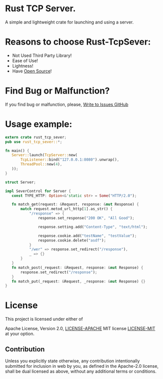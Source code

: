 # Rust TCP Server. 

A simple and lightweight crate for launching and using a server. 

# Reasons to choose Rust-TcpSever:
* Not Used Third Party Library!
* Ease of Use!
* Lightness!
* Have [Open Source](https://github.com/Amakesasha/Rust-TcpServer)!

# Find Bug or Malfunction?

If you find bug or malfunction, please, [Write to Issues GitHub](https://github.com/Amakesasha/Rust-TcpServer/issues)


# Usage example: 
 ``` Rust
extern crate rust_tcp_sever;
pub use rust_tcp_sever::*;

fn main() {
    Server::launch(TcpServer::new(
        TcpListener::bind("127.0.0.1:8080").unwrap(),
        ThreadPool::new(4),
    ));
}

struct Server;

impl SeverControl for Server {
    const TYPE_HTTP: Option<&'static str> = Some("HTTP/2.0");

    fn match_get(request: &Request, response: &mut Response) {
        match request.metod_url_http[1].as_str() {
            "/response" => {
                response.set_response("200 OK", "All Good");

                response.setting.add("Content-Type", "text/html");

                response.cookie.add("testName", "testValue");
                response.cookie.delete("asdf");
            }
            "/wer" => response.set_redirect("/response"),
            _ => {}
        }
    }
    fn match_post(_request: &Request, response: &mut Response) {
        response.set_redirect("/response");
    }
    fn match_put(_request: &Request, _response: &mut Response) {}
}
 ```

# License
This project is licensed under either of

Apache License, Version 2.0, [LICENSE-APACHE](http://www.apache.org/licenses/LICENSE-2.0)
MIT license [LICENSE-MIT](http://opensource.org/licenses/MIT)
at your option.

## Contribution
Unless you explicitly state otherwise, any contribution intentionally submitted for inclusion in web by you, as defined in the Apache-2.0 license, shall be dual licensed as above, without any additional terms or conditions.